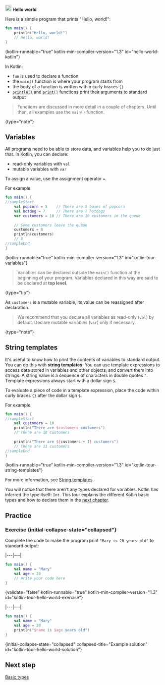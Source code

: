 [//]: # (title: Hello world)

<microformat>
    <p><img src="icon-1.svg" width="20" alt="" /> <strong>Hello world</strong><br />
    
</microformat>

Here is a simple program that prints "Hello, world!":

```kotlin
fun main() {
    println("Hello, world!")
    // Hello, world!
}
```
{kotlin-runnable="true" kotlin-min-compiler-version="1.3" id="hello-world-kotlin"}

In Kotlin:
* `fun` is used to declare a function
* the `main()` function is where your program starts from
* the body of a function is written within curly braces `{}`
* [`println()`](https://kotlinlang.org/api/latest/jvm/stdlib/kotlin.io/println.html) and [`print()`](https://kotlinlang.org/api/latest/jvm/stdlib/kotlin.io/print.html) functions print their arguments to standard output

> Functions are discussed in more detail in a couple of chapters. Until then, all examples use the `main()` function.
> 
{type="note"}

## Variables

All programs need to be able to store data, and variables help you to do just that. In Kotlin, you can declare:
* read-only variables with `val`
* mutable variables with `var`

To assign a value, use the assignment operator `=`.

For example:

```kotlin
fun main() { 
//sampleStart
    val popcorn = 5    // There are 5 boxes of popcorn
    val hotdog = 7     // There are 7 hotdogs
    var customers = 10 // There are 10 customers in the queue
    
    // Some customers leave the queue
    customers = 8
    println(customers)
    // 8
//sampleEnd
}
```
{kotlin-runnable="true" kotlin-min-compiler-version="1.3" id="kotlin-tour-variables"}

> Variables can be declared outside the `main()` function at the beginning of your program. Variables declared in this way
> are said to be declared at **top level**.
> 
{type="tip"}

As `customers` is a mutable variable, its value can be reassigned after declaration.

> We recommend that you declare all variables as read-only (`val`) by default. Declare mutable variables (`var`) only if 
> necessary.
> 
{type="note"}

## String templates

It's useful to know how to print the contents of variables to standard output. You can do this with **string templates**. 
You can use template expressions to access data stored in variables and other objects, and convert them into strings.
A string value is a sequence of characters in double quotes `"`. Template expressions always start with a dollar sign `$`.

To evaluate a piece of code in a template expression, place the code within curly braces `{}` after the dollar sign `$`.

For example:

```kotlin
fun main() { 
//sampleStart
    val customers = 10
    println("There are $customers customers")
    // There are 10 customers
    
    println("There are ${customers + 1} customers")
    // There are 11 customers
//sampleEnd
}
```
{kotlin-runnable="true" kotlin-min-compiler-version="1.3" id="kotlin-tour-string-templates"}

For more information, see [String templates](strings.md).

You will notice that there aren't any types declared for variables. Kotlin has inferred the type itself: `Int`. This tour
explains the different Kotlin basic types and how to declare them in the [next chapter](kotlin-tour-basic-types.md).

## Practice

### Exercise {initial-collapse-state="collapsed"}

Complete the code to make the program print `"Mary is 20 years old"` to standard output:

|---|---|
```kotlin
fun main() {
    val name = "Mary"
    val age = 20
    // Write your code here
}
```
{validate="false" kotlin-runnable="true" kotlin-min-compiler-version="1.3" id="kotlin-tour-hello-world-exercise"}

|---|---|
```kotlin
fun main() {
    val name = "Mary"
    val age = 20
    println("$name is $age years old")
}
```
{initial-collapse-state="collapsed" collapsed-title="Example solution" id="kotlin-tour-hello-world-solution"}

## Next step

[Basic types](kotlin-tour-basic-types.md)
